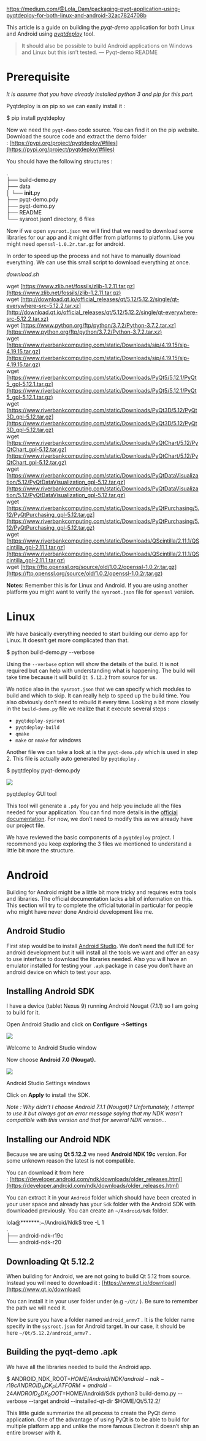 https://medium.com/@Lola_Dam/packaging-pyqt-application-using-pyqtdeploy-for-both-linux-and-android-32ac7824708b

This article is a guide on building the _pyqt-demo_ application for both Linux and Android using [_pyqtdeploy_](https://www.riverbankcomputing.com/software/pyqtdeploy/intro) tool.

> It should also be possible to build Android applications on Windows and Linux but this isn’t tested. — Pyqt-demo README

# Prerequisite

_It is assume that you have already installed python 3 and pip for this part._

Pyqtdeploy is on pip so we can easily install it :

$ pip install pyqtdeploy

Now we need the `pyqt-demo` code source. You can find it on the pip website. Download the source code and extract the demo folder : [https://pypi.org/project/pyqtdeploy/#files](https://pypi.org/project/pyqtdeploy/#files)

You should have the following structures :

.  
├── build-demo.py  
├── data  
│   └── __init__.py  
├── pyqt-demo.pdy  
├── pyqt-demo.py  
├── README  
└── sysroot.json1 directory, 6 files

Now if we open `sysroot.json` we will find that we need to download some libraries for our app and it might differ from platforms to platform. Like you might need `openssl-1.0.2r.tar.gz` for android.

In order to speed up the process and not have to manually download everything. We can use this small script to download everything at once.

_download.sh_

wget [https://www.zlib.net/fossils/zlib-1.2.11.tar.gz](https://www.zlib.net/fossils/zlib-1.2.11.tar.gz)  
wget [http://download.qt.io/official_releases/qt/5.12/5.12.2/single/qt-everywhere-src-5.12.2.tar.xz](http://download.qt.io/official_releases/qt/5.12/5.12.2/single/qt-everywhere-src-5.12.2.tar.xz)  
wget [https://www.python.org/ftp/python/3.7.2/Python-3.7.2.tar.xz](https://www.python.org/ftp/python/3.7.2/Python-3.7.2.tar.xz)  
wget [https://www.riverbankcomputing.com/static/Downloads/sip/4.19.15/sip-4.19.15.tar.gz](https://www.riverbankcomputing.com/static/Downloads/sip/4.19.15/sip-4.19.15.tar.gz)  
wget [https://www.riverbankcomputing.com/static/Downloads/PyQt5/5.12.1/PyQt5_gpl-5.12.1.tar.gz](https://www.riverbankcomputing.com/static/Downloads/PyQt5/5.12.1/PyQt5_gpl-5.12.1.tar.gz)  
wget [https://www.riverbankcomputing.com/static/Downloads/PyQt3D/5.12/PyQt3D_gpl-5.12.tar.gz](https://www.riverbankcomputing.com/static/Downloads/PyQt3D/5.12/PyQt3D_gpl-5.12.tar.gz)  
wget [https://www.riverbankcomputing.com/static/Downloads/PyQtChart/5.12/PyQtChart_gpl-5.12.tar.gz](https://www.riverbankcomputing.com/static/Downloads/PyQtChart/5.12/PyQtChart_gpl-5.12.tar.gz)  
wget [https://www.riverbankcomputing.com/static/Downloads/PyQtDataVisualization/5.12/PyQtDataVisualization_gpl-5.12.tar.gz](https://www.riverbankcomputing.com/static/Downloads/PyQtDataVisualization/5.12/PyQtDataVisualization_gpl-5.12.tar.gz)  
wget [https://www.riverbankcomputing.com/static/Downloads/PyQtPurchasing/5.12/PyQtPurchasing_gpl-5.12.tar.gz](https://www.riverbankcomputing.com/static/Downloads/PyQtPurchasing/5.12/PyQtPurchasing_gpl-5.12.tar.gz)  
wget [https://www.riverbankcomputing.com/static/Downloads/QScintilla/2.11.1/QScintilla_gpl-2.11.1.tar.gz](https://www.riverbankcomputing.com/static/Downloads/QScintilla/2.11.1/QScintilla_gpl-2.11.1.tar.gz)  
wget [https://ftp.openssl.org/source/old/1.0.2/openssl-1.0.2r.tar.gz](https://ftp.openssl.org/source/old/1.0.2/openssl-1.0.2r.tar.gz)

**Notes**: Remember this is for Linux and Android. If you are using another platform you might want to verify the `sysroot.json` file for `openssl` version.

# Linux

We have basically everything needed to start building our demo app for Linux. It doesn’t get more complicated than that.

$ python build-demo.py --verbose

Using the `--verbose` option will show the details of the build. It is not required but can help with understanding what is happening. The build will take time because it will build `Qt 5.12.2` from source for us.

We notice also in the `sysroot.json` that we can specify which modules to build and which to skip. It can really help to speed up the build time. You also obviously don’t need to rebuild it every time. Looking a bit more closely in the `build-demo.py` file we realize that it execute several steps :

-   `pyqtdeploy-sysroot`
-   `pyqtdeploy-build`
-   `qmake`
-   `make` or `nmake` for windows

Another file we can take a look at is the `pyqt-demo.pdy` which is used in step 2. This file is actually auto generated by `pyqtdeploy` .

$ pyqtdeploy pyqt-demo.pdy

![](https://miro.medium.com/v2/resize:fit:700/1*oZwrWD3WxLAPDcAPjDFsQQ.png)

pyqtdeploy GUI tool

This tool will generate a `.pdy` for you and help you include all the files needed for your application. You can find more details in the [official documentation](https://www.riverbankcomputing.com/static/Docs/pyqtdeploy/pyqtdeploy.html). For now, we don’t need to modify this as we already have our project file.

We have reviewed the basic components of a `pyqtdeploy` project. I recommend you keep exploring the 3 files we mentioned to understand a little bit more the structure.

# Android

Building for Android might be a little bit more tricky and requires extra tools and libraries. The official documentation lacks a bit of information on this. This section will try to complete the official tutorial in particular for people who might have never done Android development like me.

## Android Studio

First step would be to install [Android Studio](https://developer.android.com/studio). We don’t need the full IDE for android development but it will install all the tools we want and offer an easy to use interface to download the libraries needed. Also you will have an emulator installed for testing your `.apk` package in case you don’t have an android device on which to test your app.

## Installing Android SDK

I have a device (tablet Nexus 9) running Android Nougat (7.1.1) so I am going to build for it.

Open Android Studio and click on **Configure** ->**Settings**

![](https://miro.medium.com/v2/resize:fit:700/1*kofWBGKe6ehbHKcdjv8yKw.png)

Welcome to Android Studio window

Now choose **Android 7.0 (Nougat).**

![](https://miro.medium.com/v2/resize:fit:700/1*cyGGvCraJYevMraXHw3snw.png)

Android Studio Settings windows

Click on **Apply** to install the SDK.

_Note : Why didn’t I choose Android 7.1.1 (Nougat)? Unfortunately, I attempt to use it but always got an error message saying that my NDK wasn’t compatible with this version and that for several NDK version…_

## Installing our Android NDK

Because we are using **Qt 5.12.2** we need **Android NDK 19c** version. For some unknown reason the latest is not compatible.

You can download it from here : [https://developer.android.com/ndk/downloads/older_releases.html](https://developer.android.com/ndk/downloads/older_releases.html)

You can extract it in your `Android` folder which should have been created in your user space and already has your `Sdk` folder with the Android SDK with downloaded previously. You can create an `~/Android/Ndk` folder.

lola@*******:~/Android/Ndk$ tree -L 1  
.  
├── android-ndk-r19c  
└── android-ndk-r20

## Downloading Qt 5.12.2

When building for Android, we are not going to build Qt 5.12 from source. Instead you will need to download it : [https://www.qt.io/download](https://www.qt.io/download)

You can install it in your user folder under (e.g `~/Qt/` ). Be sure to remember the path we will need it.

Now be sure you have a folder named `android_armv7` . It is the folder name specify in the `sysroot.json` for Android target. In our case, it should be here `~/Qt/5.12.2/android_armv7` .

## Building the pyqt-demo .apk

We have all the libraries needed to build the Android app.

$ ANDROID_NDK_ROOT=$HOME/Android/NDK/android-ndk-r19c ANDROID_NDK_PLATFORM=android-24 ANDROID_SDK_ROOT=$HOME/Android/Sdk python3 build-demo.py --verbose --target android --installed-qt-dir $HOME/Qt/5.12.2/

This little guide summarize the all process to create the PyQt demo application. One of the advantage of using PyQt is to be able to build for multiple platform app and unlike the more famous Electron it doesn’t ship an entire browser with it.